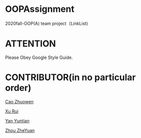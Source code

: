 # OOPAssignment
2020fall-OOP(A) team project（LinkList)

# ATTENTION
Please Obey Google Style Guide.

# CONTRIBUTOR(in no particular order)
[Cao Zhuowen](https://github.com/yuban00018)

[Xu Rui](https://github.com/DDTQ-1228)

[Yan Yuntian](https://github.com/Henry-Avery)

[Zhou ZheYuan](https://github.com/lonely-square)